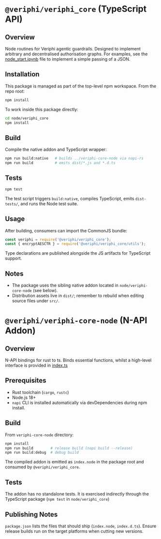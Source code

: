 # `@veriphi/veriphi_core` (TypeScript API)

## Overview
Node routines for Veriphi agentic guardrails.  Designed to implement arbitrary and decentralised authorisation graphs.  For examples, see the [node_start.ipynb](../../notebooks/node_start.ipynb) file to implement a simple passing of a JSON.  
## Installation
This package is managed as part of the top-level npm workspace. From the repo root:
```bash
npm install
```
To work inside this package directly:
```bash
cd node/veriphi_core
npm install
```

## Build
Compile the native addon and TypeScript wrapper:
```bash
npm run build:native   # builds ../veriphi-core-node via napi-rs
npm run build          # emits dist/*.js and *.d.ts
```

## Tests
```bash
npm test
```
The test script triggers `build:native`, compiles TypeScript, emits `dist-tests/`, and runs the Node test suite.

## Usage
After building, consumers can import the CommonJS bundle:
```ts
const veriphi = require('@veriphi/veriphi_core');
const { encryptAESCTR } = require('@veriphi/veriphi_core/utils');
```
Type declarations are published alongside the JS artifacts for TypeScript support.

## Notes
- The package uses the sibling native addon located in `node/veriphi-core-node` (see below).
- Distribution assets live in `dist/`; remember to rebuild when editing source files under `src/`.


# `@veriphi/veriphi-core-node` (N-API Addon)

## Overview
N-API bindings for rust to ts.  Binds essential functions, whilst a high-level interface is provided in [index.ts](../veriphi_core/src/index.ts)
## Prerequisites
- Rust toolchain (`cargo`, `rustc`)
- Node.js 18+
- `napi` CLI is installed automatically via devDependencies during npm install.

## Build
From `veriphi-core-node` directory:
```bash
npm install
npm run build        # release build (napi build --release)
npm run build:debug  # debug build
```
The compiled addon is emitted as `index.node` in the package root and consumed by `@veriphi/veriphi_core`.

## Tests
The addon has no standalone tests. It is exercised indirectly through the TypeScript package (`npm test` in `node/veriphi_core`)

## Publishing Notes
`package.json` lists the files that should ship (`index.node`, `index.d.ts`). Ensure release builds run on the target platforms when cutting new versions.

